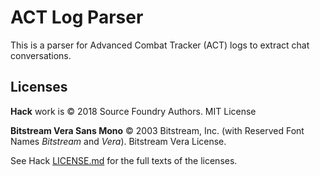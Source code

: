 # ACT Log Parser

This is a parser for Advanced Combat Tracker (ACT) logs to extract
chat conversations.

## Licenses

**Hack** work is &copy; 2018 Source Foundry Authors. MIT License

**Bitstream Vera Sans Mono** &copy; 2003 Bitstream, Inc. (with Reserved Font Names _Bitstream_ and _Vera_). Bitstream Vera License.

See Hack [LICENSE.md](https://github.com/source-foundry/Hack/blob/master/LICENSE.md) for the full texts of the licenses.
